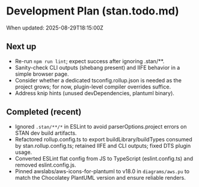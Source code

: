 # Development Plan (stan.todo.md)

When updated: 2025-08-29T18:15:00Z

## Next up

- Re-run `npm run lint`; expect success after ignoring .stan/**.
- Sanity-check CLI outputs (shebang present) and IIFE behavior in a simple browser page.
- Consider whether a dedicated tsconfig.rollup.json is needed as the project grows;
  for now, plugin-level compiler overrides suffice.
- Address knip hints (unused devDependencies, plantuml binary).

## Completed (recent)

- Ignored `.stan/**/*` in ESLint to avoid parserOptions.project errors on STAN dev build artifacts.
- Refactored rollup.config.ts to export buildLibrary/buildTypes consumed by
  stan.rollup.config.ts; retained IIFE and CLI outputs; fixed DTS plugin usage.
- Converted ESLint flat config from JS to TypeScript (eslint.config.ts) and
  removed eslint.config.js.
- Pinned awslabs/aws-icons-for-plantuml to v18.0 in `diagrams/aws.pu`
  to match the Chocolatey PlantUML version and ensure reliable renders.
